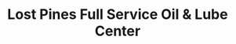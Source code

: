 ---
title: "Lost Pines Full Service Oil & Lube Center"
url: /bastrop/lost-pines-full-service-oil-and-lube-center/
shop: car repair
---